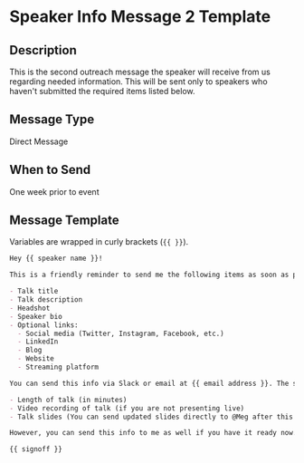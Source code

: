 # Speaker Info Message 2 Template

## Description

This is the second outreach message the speaker will receive from us regarding needed information. This will be sent only to speakers who haven't submitted the required items listed below.

## Message Type

Direct Message

## When to Send

One week prior to event

## Message Template

Variables are wrapped in curly brackets (`{{ }}`).

````md
Hey {{ speaker name }}!

This is a friendly reminder to send me the following items as soon as possible:

- Talk title
- Talk description
- Headshot
- Speaker bio
- Optional links:
  - Social media (Twitter, Instagram, Facebook, etc.)
  - LinkedIn
  - Blog
  - Website
  - Streaming platform

You can send this info via Slack or email at {{ email address }}. The sooner you remite this info, the sooner we can create a graphic for you to use to promote your Lightning Talk on social media and in your network! Additionally, I will follow up in a few days to ask for the following:

- Length of talk (in minutes)
- Video recording of talk (if you are not presenting live)
- Talk slides (You can send updated slides directly to @Meg after this date if necessary)

However, you can send this info to me as well if you have it ready now. As always, please let me or @Meg know if you have any questions or comments.

{{ signoff }}
````
